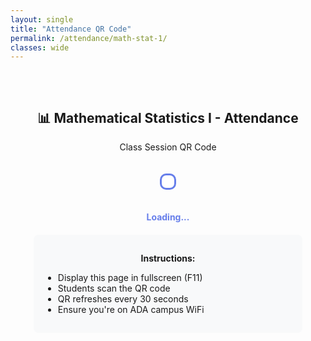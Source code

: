 ```yaml
---
layout: single
title: "Attendance QR Code"
permalink: /attendance/math-stat-1/
classes: wide
---
```


<div style="text-align: center; padding: 2rem;">
  <h2>📊 Mathematical Statistics I - Attendance</h2>
  <p>Class Session QR Code</p>

  <div id="qr-container" style="margin: 20px auto; padding: 10px; border: 3px solid #667eea; border-radius: 10px; display: inline-block; background: white;"></div>
  <p id="qr-status" style="color: #667eea; font-weight: bold; margin-top: 15px;">Loading...</p>

  <div style="margin-top: 20px; padding: 15px; background: #f8f9fa; border-radius: 8px; max-width: 400px; margin-left: auto; margin-right: auto;">
    <p><strong>Instructions:</strong></p>
    <ul style="text-align: left;">
      <li>Display this page in fullscreen (F11)</li>
      <li>Students scan the QR code</li>
      <li>QR refreshes every 30 seconds</li>
      <li>Ensure you're on ADA campus WiFi</li>
    </ul>
  </div>
</div>

<script>
(function() {
  'use strict';
  
  var QR_REFRESH_MS = 30000;
  var CLASS_ID = 'STAT2311-F25';
  var qrContainer = document.getElementById('qr-container');
  var statusEl = document.getElementById('qr-status');
  
  function waitForLib(callback) {
    console.log('Checking for qrcodegen...', typeof qrcodegen);
    if (typeof qrcodegen !== 'undefined') {
      console.log('qrcodegen found!', qrcodegen);
      callback();
    } else {
      console.log('qrcodegen not found, retrying...');
      setTimeout(function() { waitForLib(callback); }, 100);
    }
  }
  
  function drawQR(text) {
    try {
      console.log('Attempting to create QR with qrcodegen:', qrcodegen);
      console.log('QrCode available:', qrcodegen.QrCode);
      console.log('Ecc available:', qrcodegen.QrCode.Ecc);
      
      // Create QR Code using Nayuki's qrcodegen library
      var qr = qrcodegen.QrCode.encodeText(text, qrcodegen.QrCode.Ecc.HIGH);
      console.log('QR created successfully, size:', qr.size);
      
      // Render as SVG
      var cellSize = 8;
      var border = 4;
      var size = qr.size;
      var totalSize = (size + border * 2) * cellSize;
      
      var svg = document.createElementNS('http://www.w3.org/2000/svg', 'svg');
      svg.setAttribute('width', totalSize);
      svg.setAttribute('height', totalSize);
      svg.setAttribute('viewBox', '0 0 ' + totalSize + ' ' + totalSize);
      
      // White background
      var bg = document.createElementNS('http://www.w3.org/2000/svg', 'rect');
      bg.setAttribute('width', totalSize);
      bg.setAttribute('height', totalSize);
      bg.setAttribute('fill', '#ffffff');
      svg.appendChild(bg);
      
      // Draw QR modules
      for (var y = 0; y < size; y++) {
        for (var x = 0; x < size; x++) {
          if (qr.getModule(x, y)) {
            var rect = document.createElementNS('http://www.w3.org/2000/svg', 'rect');
            rect.setAttribute('x', ((x + border) * cellSize).toString());
            rect.setAttribute('y', ((y + border) * cellSize).toString());
            rect.setAttribute('width', cellSize.toString());
            rect.setAttribute('height', cellSize.toString());
            rect.setAttribute('fill', '#000000');
            svg.appendChild(rect);
          }
        }
      }
      
      qrContainer.innerHTML = '';
      qrContainer.appendChild(svg);
      return true;
      
    } catch (e) {
      console.error('QR generation error:', e);
      return false;
    }
  }
  
  function refreshQR() {
    try {
      var timestamp = Date.now();
      var token = btoa(timestamp + '-' + CLASS_ID);
      var url = location.origin + '/attend/math-stat-1/?tok=' + encodeURIComponent(token);
      
      console.log('Generating QR:', url);
      
      if (drawQR(url)) {
        statusEl.textContent = '✓ QR Updated - ' + new Date().toLocaleTimeString();
        statusEl.style.color = '#28a745';
      } else {
        statusEl.textContent = '⚠ Generation failed';
        statusEl.style.color = '#dc3545';
      }
      
    } catch (e) {
      statusEl.textContent = '⚠ Error: ' + e.message;
      statusEl.style.color = '#dc3545';
      console.error(e);
    }
  }
  
  // Wait for library, then start
  waitForLib(function() {
    console.log('Nayuki QR library loaded successfully');
    refreshQR();
    setInterval(refreshQR, QR_REFRESH_MS);
  });
})();
</script>
